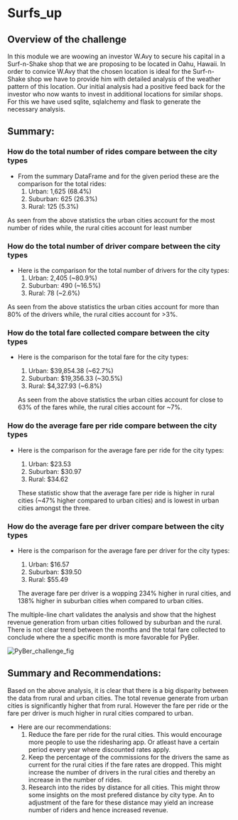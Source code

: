 # Surfs_up
## Overview of the challenge
In this module we are woowing an investor W.Avy to secure his capital in a Surf-n-Shake shop that we are proposing to be located in Oahu, Hawaii. In order to convice W.Avy that the chosen location is ideal for the Surf-n-Shake shop we have to provide him with detailed analysis of the weather pattern of this location. Our initial analysis had a positive feed back for the investor who now wants to invest in additional locations for similar shops.  For this we have used sqlite, sqlalchemy and flask to generate the necessary analysis. 

## Summary:
### How do the total number of rides compare between the city types 
  * From the summary DataFrame and for the given period these are the comparison for the total rides:
	1. Urban: 1,625 (68.4%)
	2. Suburban: 625 (26.3%)
	3. Rural: 125 (5.3%)
   
   As seen from the above statistics the urban cities account for the most number of rides while, the rural cities account for least number

### How do the total number of driver compare between the city types   
  * Here is the comparison for the total number of drivers for the city types:
	1. Urban: 2,405 (~80.9%)
	2. Suburban: 490 (~16.5%)
	3. Rural: 78 (~2.6%)
   
   As seen from the above statistics the urban cities account for more than 80% of the drivers while, the rural cities account for >3%.

### How do the total fare collected compare between the city types   
  * Here is the comparison for the total fare for the city types:
	1. Urban: $39,854.38 (~62.7%)
	2. Suburban: $19,356.33 (~30.5%)
	3. Rural: $4,327.93 (~6.8%)
    
    As seen from the above statistics the urban cities account for close to 63% of the fares while, the rural cities account for ~7%.
 
### How do the average fare per ride compare between the city types   
  * Here is the comparison for the average fare per ride for the city types:
	1. Urban: $23.53 
	2. Suburban: $30.97
	3. Rural: $34.62
    
    These statistic show that the average fare per ride is higher in rural cities (~47% higher compared to urban cities) and is lowest in urban cities amongst the three.

### How do the average fare per driver compare between the city types   
  * Here is the comparison for the average fare per driver for the city types:
	1. Urban: $16.57 
	2. Suburban: $39.50
	3. Rural: $55.49
    
    The average fare per driver is a wopping 234% higher in rural cities, and 138% higher in suburban cities when compared to urban cities.

The multiple-line chart validates the analysis and show that the highest revenue generation from urban cities followed by suburban and the rural. There is not clear trend between the months and the total fare collected to conclude where the a specific month is more favorable for PyBer. 

![PyBer_challenge_fig](https://user-images.githubusercontent.com/107159218/179092373-a727fdf4-926a-4d3e-af42-16d74cf533af.png)

## Summary and Recommendations:

Based on the above analysis, it is clear that there is a big disparity between the data from rural and urban cities. The total revenue generate from urban cities is significantly higher that from rural. However the fare per ride or the fare per driver is much higher in rural cities compared to urban. 

* Here are our recommendations:
	1. Reduce the fare per ride for the rural cities. This would encourage more people to use the ridesharing app. Or atleast have a certain period every year where discounted rates apply.
	2. Keep the percentage of the commissions for the drivers the same as current for the rural cities if the fare rates are dropped. This might increase the number of drivers in the rural cities and thereby an increase in the number of rides.
	3. Research into the rides by distance for all cities. This might throw some insights on the most prefered distance by city type. An to adjustment of the fare for these distance may yield an increase number of riders and hence increased revenue.   
